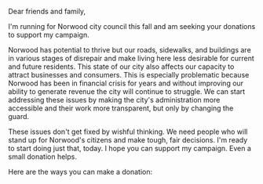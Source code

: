 Dear friends and family,

I'm running for Norwood city council this fall and am seeking your donations to support my campaign.

Norwood has potential to thrive but our roads, sidewalks, and buildings are in various stages of disrepair and make living here less desirable for current and future residents. This state of our city also affects our capacity to attract businesses and consumers. This is especially problematic because Norwood has been in financial crisis for years and without improving our ability to generate revenue the city will continue to struggle. We can start addressing these issues by making the city's administration more accessible and their work more transparent, but only by changing the guard.

These issues don't get fixed by wishful thinking. We need people who will stand up for Norwood's citizens and make tough, fair decisions. I'm ready to start doing just that, today. I hope you can support my campaign. Even a small donation helps.

 Here are the ways you can make a donation:
